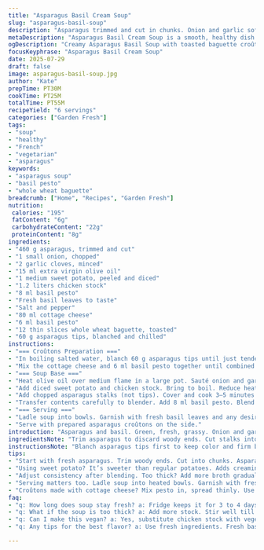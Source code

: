 ```yaml
---
title: "Asparagus Basil Cream Soup"
slug: "asparagus-basil-soup"
description: "Asparagus trimmed and cut in chunks. Onion and garlic softened in olive oil then simmered with diced sweet potato and chicken broth until tender. The rest of asparagus joins in last few minutes. Blended till smooth, seasoned with basil pesto, salt, pepper. Crispy whole wheat baguette slices spread with cottage cheese mixed with basil pesto, topped with blanched asparagus tips. Soup ladled hot, topped with fresh basil leaves and optional extra pesto. No eggs. Prep and cook about 50 minutes. Six servings. French-inspired entrée or light meal. Healthy, fresh flavors."
metaDescription: "Asparagus Basil Cream Soup is a smooth, healthy dish featuring tender asparagus and sweet potato blended to perfection with basil."
ogDescription: "Creamy Asparagus Basil Soup with toasted baguette croûtons. Delightful flavors and textures meet in this French-inspired light meal."
focusKeyphrase: "Asparagus Basil Cream Soup"
date: 2025-07-29
draft: false
image: asparagus-basil-soup.jpg
author: "Kate"
prepTime: PT30M
cookTime: PT25M
totalTime: PT55M
recipeYield: "6 servings"
categories: ["Garden Fresh"]
tags:
- "soup"
- "healthy"
- "French"
- "vegetarian"
- "asparagus"
keywords:
- "asparagus soup"
- "basil pesto"
- "whole wheat baguette"
breadcrumb: ["Home", "Recipes", "Garden Fresh"]
nutrition: 
 calories: "195"
 fatContent: "6g"
 carbohydrateContent: "22g"
 proteinContent: "8g"
ingredients:
- "460 g asparagus, trimmed and cut"
- "1 small onion, chopped"
- "2 garlic cloves, minced"
- "15 ml extra virgin olive oil"
- "1 medium sweet potato, peeled and diced"
- "1.2 liters chicken stock"
- "8 ml basil pesto"
- "Fresh basil leaves to taste"
- "Salt and pepper"
- "80 ml cottage cheese"
- "6 ml basil pesto"
- "12 thin slices whole wheat baguette, toasted"
- "60 g asparagus tips, blanched and chilled"
instructions:
- "=== Croûtons Preparation ==="
- "In boiling salted water, blanch 60 g asparagus tips until just tender, about 2 minutes. Transfer to ice water to stop cooking. Drain and set aside."
- "Mix the cottage cheese and 6 ml basil pesto together until combined. Spread mixture evenly over toasted baguette slices. Top each with several asparagus tips. Set aside for serving."
- "=== Soup Base ==="
- "Heat olive oil over medium flame in a large pot. Sauté onion and garlic till fragrant and soft, about 5 minutes."
- "Add diced sweet potato and chicken stock. Bring to boil. Reduce heat, cover, and simmer 18–22 minutes until potato is tender."
- "Add chopped asparagus stalks (not tips). Cover and cook 3–5 minutes longer, until stalks are tender but not mushy."
- "Transfer contents carefully to blender. Add 8 ml basil pesto. Blend until creamy and smooth. Season with salt and pepper."
- "=== Serving ==="
- "Ladle soup into bowls. Garnish with fresh basil leaves and any desired extra basil pesto drizzle."
- "Serve with prepared asparagus croûtons on the side."
introduction: "Asparagus and basil. Green, fresh, grassy. Onion and garlic to build the base. Olive oil’s mild richness. Add sweet potato—different, sweeter, creamier than potato standard. Chicken stock, clear but flavorful. Part simmer, part blanch, careful timing. The asparagus tips reserved for crunch and bite on croûtons with cottage cheese and pesto. Bread toasted. All done in under an hour. Six hungry mouths. French inspired, no eggs in this. Cool contrast of textures. Simple flavors but layered. The green tip crunch against creamy soup. No fuss, just essentials."
ingredientsNote: "Trim asparagus to discard woody ends. Cut stalks into pieces except for tips, which get special treatment in croûtons. Sweet potato adds subtle sweetness and thickens broth naturally. Onion and garlic build the aromatic base, softened gently in olive oil to avoid burning or bitterness. Use a good quality chicken stock for depth; vegetable stock can substitute for vegetarian version. Basil pesto folded in adds fresh herbal complexity; use fresh basil leaves also, leaves torn by hand to keep color and aroma. Whole wheat bread toasted crisply holds the cheese mixture without soak-through. Cottage cheese for light creaminess and protein, flavored by pesto, no need for extra salt. Salt and pepper adjust final taste. Keep quantities within roughly 30% less or more of original to balance flavors and texture."
instructionsNote: "Blanch asparagus tips first to keep color and firm bite. Shock in ice water immediately to stop cooking and lock color. Sauté onions and garlic slowly until translucent, not browned, to preserve sweetness and avoid bitterness. Sweet potato cooks until fork tender before asparagus stalks added, ensuring even cooking. Short cooking on asparagus stalks preserves texture for blending and good flavor. Blend carefully until silky smooth but not watery; thicker soup preferred, adjust with broth if necessary. Season little by little to avoid over-salting. Assembling croûtons: mix cottage cheese and pesto well, spread thinly on hot toasted bread so cheese softens slightly but bread remains crisp. Add blanched tips without overwhelming topping. Garnish selective with basil and optional extra pesto drizzle for herbal pop. Serve soup hot, croûtons on side or floating."
tips:
- "Start with fresh asparagus. Trim woody ends. Cut into chunks. Asparagus needs to be tender. Blanch tips for crunch. Set aside cold. Cool off fast. Ice water is a must. Minimize cooking time. Precise timing keeps color and texture. Whole wheat baguette gives depth. Toast till golden. Crunchy is key."
- "Using sweet potato? It’s sweeter than regular potatoes. Adds creaminess without heavy cream. Perfect for lighter soups. Diced small for quick cooking. Keep an eye on tenderness. Mix onion and garlic well. They build flavor base. Sauté slow to avoid bitterness. Almond oil or avocado oil also works."
- "Adjust consistency after blending. Too thick? Add more broth gradually. Blend to creamy smoothness. Don’t pulse too much. Silkiness matters, not wateriness. Season soup in parts. Taste often. Keep adding basil pesto little by little. Fresh herbs boost flavor. Just don’t overdo salt to ruin balance."
- "Serving matters too. Ladle soup into heated bowls. Garnish with fresh basil leaves. Optional extra drizzle of pesto brightens up the dish. As for croûtons, add on the side or float them on top. That gives a nice touch. Mixing textures is essential. Creamy soup with crispy bread hits the right notes."
- "Croûtons made with cottage cheese? Mix pesto in, spread thinly. Use while bread is warm. That way, the cheese melts a bit but stays firm. Layering is important. Don’t overload croûtons with too many asparagus tips. A few onto each. Keeps it balanced and visually appealing."
faq:
- "q: How long does soup stay fresh? a: Fridge keeps it for 3 to 4 days. Can freeze up to three months. Pour into freezer-safe containers. Leave space for expansion. Thaw overnight in fridge. Reheat gently when ready."
- "q: What if the soup is too thick? a: Add more stock. Stir well till combined. Heat up slightly to mix it in. A splash of water works too. Gradual approach to avoid too thin. Taste again after adjusting. Fix salt after changes."
- "q: Can I make this vegan? a: Yes, substitute chicken stock with vegetable broth. Keep the sweet potato. Use more olive oil for richness. Adjust seasoning. Basil pesto can be made vegan. Use nutritional yeast instead of cheese. Blend well to get consistency right."
- "q: Any tips for the best flavor? a: Use fresh ingredients. Fresh basil, sweet potatoes, quality stock are essential. Cook onions till soft. Layering flavors matters. Adjust seasoning gradually, taste often. Keep adding until just right. Serve hot with fresh garnish."

---
```

